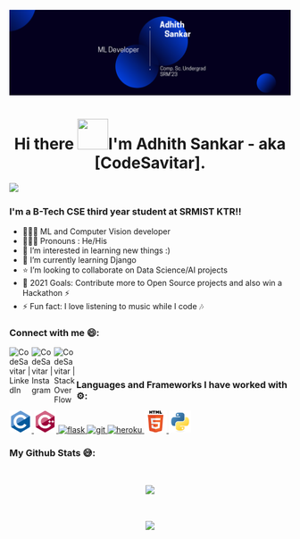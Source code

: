 
![](My_Image.png)

<h1 align="center">Hi there <img src="https://github.com/mitul3737/mitul3737/blob/main/Wave.gif" height="55px" width="55px">I'm Adhith Sankar - aka [CodeSavitar]. </h1>

<!-- ## I'm Adhith Sankar - aka [CodeSavitar] 👋 -->

![](https://komarev.com/ghpvc/?username=CodeSavitar&color=blue)

<!-- <p align="center"> -->
<!--   <img src="GIF.gif" alt="animated" /> -->
<!-- </p> -->

### I'm a B-Tech CSE third year student at SRMIST KTR!!

- 👨🏾‍💻 ML and Computer Vision developer
- 🙋🏾‍♂️ Pronouns : He/His
- 👀 I’m interested in learning new things :)
- 🌱 I’m currently learning Django
- ⭐ I’m looking to collaborate on Data Science/AI projects
- 🥅 2021 Goals: Contribute more to Open Source projects and also win a Hackathon ⚡
- ⚡ Fun fact: I love listening to music while I code 🎶
### Connect with me 😄:

[<img align="left" alt="CodeSavitar | LinkedIn" width="40px" src="https://cdn.jsdelivr.net/npm/simple-icons@v3/icons/linkedin.svg" />][linkedin]
[<img align="left" alt="CodeSavitar | Instagram" width="40px" src="https://cdn.jsdelivr.net/npm/simple-icons@v3/icons/instagram.svg" />][instagram]
[<img align="left" alt="CodeSavitar | StackOverFlow" width="40px" src="https://cdn.jsdelivr.net/npm/simple-icons@v3/icons/stackoverflow.svg" />][stackoverflow]

<br>
<br>

### Languages and Frameworks I have worked with ⚙️:

<p align="left"> <a href="https://www.cprogramming.com/" target="_blank"> <img src="https://raw.githubusercontent.com/devicons/devicon/master/icons/c/c-original.svg" alt="c" width="40" height="40"/> </a> <a href="https://www.w3schools.com/cpp/" target="_blank"> <img src="https://raw.githubusercontent.com/devicons/devicon/master/icons/cplusplus/cplusplus-original.svg" alt="cplusplus" width="40" height="40"/> </a><a href="https://flask.palletsprojects.com/" target="_blank"> <img src="https://www.vectorlogo.zone/logos/pocoo_flask/pocoo_flask-icon.svg" alt="flask" width="40" height="40"/> </a> <a href="https://git-scm.com/" target="_blank"> <img src="https://www.vectorlogo.zone/logos/git-scm/git-scm-icon.svg" alt="git" width="40" height="40"/> </a> <a href="https://heroku.com" target="_blank"> <img src="https://www.vectorlogo.zone/logos/heroku/heroku-icon.svg" alt="heroku" width="40" height="40"/> </a> <a href="https://www.w3.org/html/" target="_blank"> <img src="https://raw.githubusercontent.com/devicons/devicon/master/icons/html5/html5-original-wordmark.svg" alt="html5" width="40" height="40"/> </a><a href="https://www.python.org" target="_blank"> <img src="https://raw.githubusercontent.com/devicons/devicon/master/icons/python/python-original.svg" alt="python" width="40" height="40"/> </a> </p>

### My Github Stats 😅:

<br>

<p align = "center">
    <img src="https://github-readme-stats.vercel.app/api?username=CodeSavitar&theme=tokyonight&show_icons=true">
</p>

<br>

<p align = "center">
    <img src="https://github-readme-stats.vercel.app/api/top-langs/?username=CodeSavitar&theme=nightowl&layout=compact">
</p>

<br>
<br>

<!-- <p align="center"> -->
<!--   <img src="https://github.com/CodeSavitar/CodeSavitar/blob/output/github-contribution-grid-snake.svg" alt="snake"></center> -->
<!-- </p> -->

<!-- <script src="https://embed.github.com/view/3d/CodeSavitar/CodeSavitar/blob/main/CodeSavitar-2020.stl"></script> -->

[linkedin]: https://www.linkedin.com/in/adhith-sankar-481825156/
[instagram]: https://www.instagram.com/aadhi_sagit/
[stackoverflow]: https://stackoverflow.com/users/15374084/codesavitar
